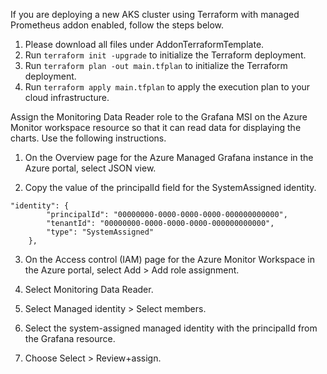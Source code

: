If you are deploying a new AKS cluster using Terraform with managed Prometheus addon enabled, follow the steps below.

1. Please download all files under AddonTerraformTemplate.
2. Run `terraform init -upgrade` to initialize the Terraform deployment.
3. Run `terraform plan -out main.tfplan` to initialize the Terraform deployment.
3. Run `terraform apply main.tfplan` to apply the execution plan to your cloud infrastructure.

Assign the Monitoring Data Reader role to the Grafana MSI on the Azure Monitor workspace resource so that it can read data for displaying the charts. Use the following instructions.

1. On the Overview page for the Azure Managed Grafana instance in the Azure portal, select JSON view.

2. Copy the value of the principalId field for the SystemAssigned identity.

```
"identity": {
        "principalId": "00000000-0000-0000-0000-000000000000",
        "tenantId": "00000000-0000-0000-0000-000000000000",
        "type": "SystemAssigned"
    },
```

3. On the Access control (IAM) page for the Azure Monitor Workspace in the Azure portal, select Add > Add role assignment.

4. Select Monitoring Data Reader.

5. Select Managed identity > Select members.

6. Select the system-assigned managed identity with the principalId from the Grafana resource.

7. Choose Select > Review+assign.
